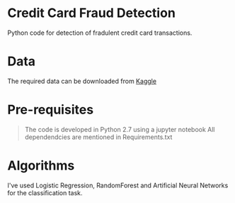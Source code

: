 # Credit Card Fraud Detection

Python code for detection of fradulent credit card transactions.

# Data

The required data can be downloaded from [Kaggle](https://www.kaggle.com/dalpozz/creditcardfraud)

# Pre-requisites

> The code is developed in Python 2.7 using a jupyter notebook
> All dependendcies are mentioned in Requirements.txt

# Algorithms

I've used Logistic Regression, RandomForest and Artificial Neural Networks for the classification task. 
